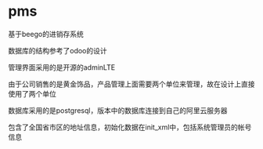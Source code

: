 # pms
基于beego的进销存系统

数据库的结构参考了odoo的设计

管理界面采用的是开源的adminLTE

由于公司销售的是黄金饰品，产品管理上面需要两个单位来管理，故在设计上直接使用了两个单位

数据库采用的是postgresql，版本中的数据库连接到自己的阿里云服务器

包含了全国省市区的地址信息，初始化数据在init_xml中，包括系统管理员的帐号信息
